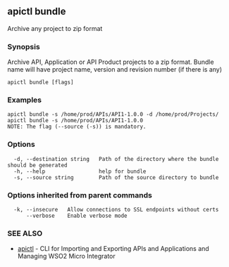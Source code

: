 ## apictl bundle

Archive any project to zip format

### Synopsis

Archive API, Application or API Product projects to a zip format. Bundle name will have project name, version and revision number (if there is any)

```
apictl bundle [flags]
```

### Examples

```
apictl bundle -s /home/prod/APIs/API1-1.0.0 -d /home/prod/Projects/
apictl bundle -s /home/prod/APIs/API1-1.0.0 
NOTE: The flag (--source (-s)) is mandatory.
```

### Options

```
  -d, --destination string   Path of the directory where the bundle should be generated
  -h, --help                 help for bundle
  -s, --source string        Path of the source directory to bundle
```

### Options inherited from parent commands

```
  -k, --insecure   Allow connections to SSL endpoints without certs
      --verbose    Enable verbose mode
```

### SEE ALSO

* [apictl](apictl.md)	 - CLI for Importing and Exporting APIs and Applications and Managing WSO2 Micro Integrator

